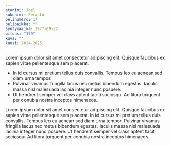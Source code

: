 ```yaml
---
etunimi: Joel
sukunimi: Perasto
pelinumero: 17
pelipaikka: ""
syntymaaika: 1977-09-22
pituus: "179"
kuva: ""
kausi: 2024-2025
---
```

Lorem ipsum dolor sit amet consectetur adipiscing elit. Quisque faucibus ex sapien vitae pellentesque sem placerat. 

* In id cursus mi pretium tellus duis convallis. Tempus leo eu aenean sed diam urna tempor. 
* Pulvinar vivamus fringilla lacus nec metus bibendum egestas. Iaculis massa nisl malesuada lacinia integer nunc posuere. 
* Ut hendrerit semper vel class aptent taciti sociosqu. Ad litora torquent per conubia nostra inceptos himenaeos.

Lorem ipsum dolor sit amet consectetur adipiscing elit. Quisque faucibus ex sapien vitae pellentesque sem placerat. In id cursus mi pretium tellus duis convallis. Tempus leo eu aenean sed diam urna tempor. Pulvinar vivamus fringilla lacus nec metus bibendum egestas. Iaculis massa nisl malesuada lacinia integer nunc posuere. Ut hendrerit semper vel class aptent taciti sociosqu. Ad litora torquent per conubia nostra inceptos himenaeos.

